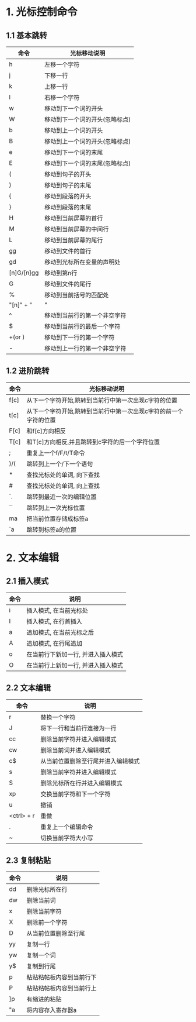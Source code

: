 # 1. 光标控制命令 #

## 1.1 基本跳转 ##

命令|光标移动说明
----|-----------
h	|左移一个字符
j	|下移一行
k	|上移一行
l	|右移一个字符
w	|移动到下一个词的开头
W	|移动到下一个词的开头(忽略标点)
b	|移动到上一个词的开头
B	|移动到上一个词的开头(忽略标点)
e	|移动到下一个词的末尾
E	|移动到下一个词的末尾(忽略标点)
(	|移动到句子的开头
)	|移动到句子的末尾
{	|移动到段落的开头
}	|移动到段落的末尾
H	|移动到当前屏幕的首行
M	|移动到当前屏幕的中间行
L	|移动到当前屏幕的尾行
gg	|移动到文件的首行
gd	|移动到光标所在变量的声明处
[n]G/[n]gg	|移动到第n行
G	|移动到文件的尾行
%	|移动到当前括号的匹配处
"[n]" + "|"	| 移动到当前行的第n列
^	|移动到当前行的第一个非空字符
$	|移动到当前行的最后一个字符
+(or <Enter>)	|移动到下一行的第一个字符
\-	|移动到上一行的第一个非空字符

## 1.2 进阶跳转 ##

命令|光标移动说明
----|----
f[c]	|从下一个字符开始,跳转到当前行中第一次出现c字符的位置
t[c]	|从下一个字符开始,跳转到当前行中第一次出现c字符的前一个字符的位置
F[c]	|和f[c]方向相反
T[c]	|和T[c]方向相反,并且跳转到c字符的后一个字符位置
;	|重复上一个f/F/t/T命令
)/(	|跳转到上一个/下一个语句
\*	|查找光标处的单词, 向下查找
\#	|查找光标处的单词, 向上查找
\`.	|跳转到最近一次的编辑位置
\`\`	|跳转到上一次光标位置
ma	|把当前位置存储成标签a
\`a	|跳转到标签a的位置

# 2. 文本编辑

## 2.1 插入模式

命令|说明
----|----
i	|插入模式, 在当前光标处
I	|插入模式, 在行首插入
a	|追加模式, 在当前光标之后
A	|追加模式, 在行尾追加
o	|在当前行下新加一行, 并进入插入模式
O	|在当前行上新加一行, 并进入插入模式

## 2.2 文本编辑 ##

命令|说明
----|----
r	|替换一个字符
J	|将下一行和当前行连接为一行
cc	|删除当前字符并进入编辑模式
cw	|删除当前词并进入编辑模式
c$	|从当前位置删除至行尾并进入编辑模式
s	|删除当前字符并进入编辑模式
S	|删除光标所在行并进入编辑模式
xp	|交换当前字符和下一个字符
u	|撤销
\<ctrl\> + r	|重做
.	|重复上一个编辑命令
~	|切换当前字符大小写


## 2.3 复制粘贴 ##

命令|说明
----|----
dd	|删除光标所在行
dw	|删除当前词
x	|删除当前字符
X	|删除前一个字符
D	|从当前位置删除至行尾
yy	|复制一行
yw	|复制一个词
y$	|复制到行尾
p	|粘贴粘帖板内容到当前行下
P	|粘贴粘帖板内容到当前行上
]p	|有缩进的粘贴
"a	|将内容存入寄存器a



